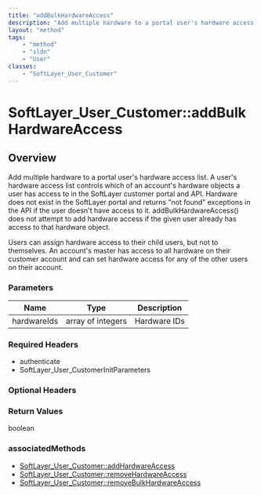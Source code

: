 ```yaml
---
title: "addBulkHardwareAccess"
description: "Add multiple hardware to a portal user's hardware access list. A user's hardware access list controls which of an accoun... "
layout: "method"
tags:
    - "method"
    - "sldn"
    - "User"
classes:
    - "SoftLayer_User_Customer"
---
```

# SoftLayer_User_Customer::addBulkHardwareAccess
## Overview 
Add multiple hardware to a portal user's hardware access list. A user's hardware access list controls which of an account's hardware objects a user has access to in the SoftLayer customer portal and API. Hardware does not exist in the SoftLayer portal and returns "not found" exceptions in the API if the user doesn't have access to it. addBulkHardwareAccess() does not attempt to add hardware access if the given user already has access to that hardware object. 

Users can assign hardware access to their child users, but not to themselves. An account's master has access to all hardware on their customer account and can set hardware access for any of the other users on their account. 

### Parameters 
|Name | Type | Description |
| --- | --- | --- |
|hardwareIds| array of integers| Hardware IDs|


### Required Headers
* authenticate
* SoftLayer_User_CustomerInitParameters

### Optional Headers

### Return Values
boolean


### associatedMethods

*  [SoftLayer_User_Customer::addHardwareAccess](/reference/services/SoftLayer_User_Customer/addHardwareAccess )
*  [SoftLayer_User_Customer::removeHardwareAccess](/reference/services/SoftLayer_User_Customer/removeHardwareAccess )
*  [SoftLayer_User_Customer::removeBulkHardwareAccess](/reference/services/SoftLayer_User_Customer/removeBulkHardwareAccess )

